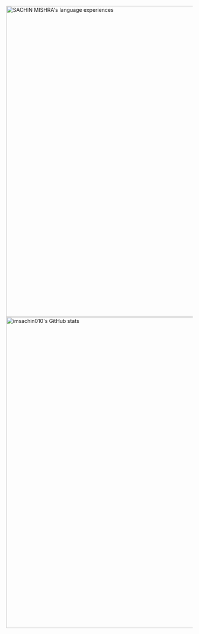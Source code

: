 <a href="https://quine.sh/profile/imsachin010"><img src="https://stats.quine.sh/imsachin010/verified-languages" alt="SACHIN MISHRA's language experiences" width="840px"></a>
<a href="https://quine.sh/profile/imsachin010"><img src="https://stats.quine.sh/imsachin010/github" alt="imsachin010's GitHub stats" width="840px"></a>

